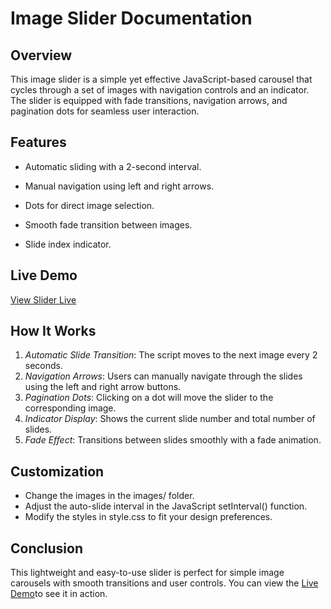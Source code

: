 # Image Slider Documentation

## Overview
This image slider is a simple yet effective JavaScript-based carousel that cycles through a set of images with navigation controls and an indicator. The slider is equipped with fade transitions, navigation arrows, and pagination dots for seamless user interaction.

## Features
- Automatic sliding with a 2-second interval.

- Manual navigation using left and right arrows.
- Dots for direct image selection.
- Smooth fade transition between images.
- Slide index indicator.

## Live Demo
[View Slider Live](https://warm-kelpie-41ec8e.netlify.app/)

## How It Works
1. *Automatic Slide Transition*: The script moves to the next image every 2 seconds.
2. *Navigation Arrows*: Users can manually navigate through the slides using the left and right arrow buttons.
3. *Pagination Dots*: Clicking on a dot will move the slider to the corresponding image.
4. *Indicator Display*: Shows the current slide number and total number of slides.
5. *Fade Effect*: Transitions between slides smoothly with a fade animation.

## Customization
- Change the images in the images/ folder.
- Adjust the auto-slide interval in the JavaScript setInterval() function.
- Modify the styles in style.css to fit your design preferences.

## Conclusion
This lightweight and easy-to-use slider is perfect for simple image carousels with smooth transitions and user controls. You can view the [Live Demo](https://warm-kelpie-41ec8e.netlify.app/)to see it in action.
